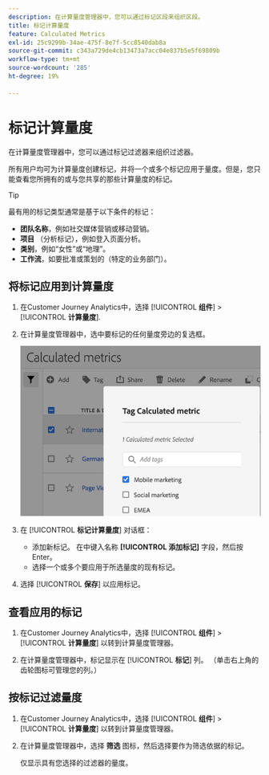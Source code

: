 ```yaml
---
description: 在计算量度管理器中，您可以通过标记区段来组织区段。
title: 标记计算量度
feature: Calculated Metrics
exl-id: 25c9299b-34ae-475f-8e7f-5cc8540dab8a
source-git-commit: c343a729de4cb13473a7acc04e837b5e5f69809b
workflow-type: tm+mt
source-wordcount: '285'
ht-degree: 19%

---
```


# 标记计算量度

在计算量度管理器中，您可以通过标记过滤器来组织过滤器。

所有用户均可为计算量度创建标记，并将一个或多个标记应用于量度。但是，您只能查看您所拥有的或与您共享的那些计算量度的标记。

>[!TIP]
>
>最有用的标记类型通常是基于以下条件的标记：
>
>* **团队名称**，例如社交媒体营销或移动营销。
>* **项目** （分析标记），例如登入页面分析。
>* **类别**，例如“女性”或“地理”。
>* **工作流**，如要批准或策划的（特定的业务部门）。

## 将标记应用到计算量度

1. 在Customer Journey Analytics中，选择 [!UICONTROL **组件**] > [!UICONTROL **计算量度**].

1. 在计算量度管理器中，选中要标记的任何量度旁边的复选框。

   ![标记计算量度列表，并选定“移动设备营销”。](assets/cm_add_tags.png)

1. 在 [!UICONTROL **标记计算量度**] 对话框：

   * 添加新标记。 在中键入名称 **[!UICONTROL 添加标记]** 字段，然后按Enter。
   * 选择一个或多个要应用于所选量度的现有标记。

1. 选择 [!UICONTROL **保存**] 以应用标记。

## 查看应用的标记

1. 在Customer Journey Analytics中，选择 [!UICONTROL **组件**] > [!UICONTROL **计算量度**] 以转到计算量度管理器。

1. 在计算量度管理器中，标记显示在 [!UICONTROL **标记**] 列。 （单击右上角的齿轮图标可管理您的列。）

## 按标记过滤量度

1. 在Customer Journey Analytics中，选择 [!UICONTROL **组件**] > [!UICONTROL **计算量度**] 以转到计算量度管理器。

1. 在计算量度管理器中，选择 **筛选** 图标，然后选择要作为筛选依据的标记。

   仅显示具有您选择的过滤器的量度。

